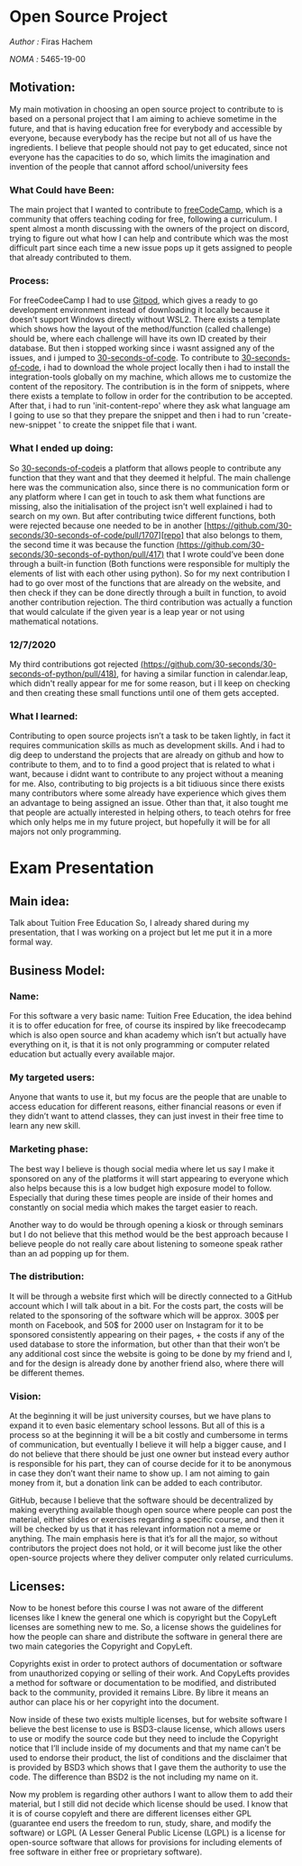 # Open Source Project
*Author :* Firas Hachem 

*NOMA :* 5465-19-00

## Motivation:
My main motivation in choosing an open source project to contribute to is based on a personal project that I am aiming to achieve sometime in the future, and that is having education free for everybody and accessible by everyone, because everybody has the recipe but not all of us have the ingredients. I believe that people should not pay to get educated, since not everyone has the capacities to do so, which limits the imagination and invention of the people that cannot afford school/university fees

### What Could have Been:
The main project that I wanted to contribute to [freeCodeCamp][fcc], which is a community that offers teaching coding for free, following a curriculum. I spent almost a month discussing with the owners of the project on discord, trying to figure out what how I can help and contribute which was the most difficult part since each time a new issue pops up it gets assigned to people that already contributed to them. 

### Process:
For freeCodeeCamp I had to use [Gitpod][gg], which gives a ready to go development environment instead of downloading it locally because it doesn't support Windows directly without WSL2. There exists a template which shows how the layout of the method/function (called challenge) should be, where each challenge will have its own ID created by their database. But then i stopped working since i wasnt assigned any of the issues, and i jumped to [30-seconds-of-code][scc].
To contribute to [30-seconds-of-code][scc], i had to download the whole project locally then i had to install the integration-tools globally on my machine, which allows me to customize the content of the repository. The contribution is in the form of snippets, where there exists a template to follow in order for the contribution to be accepted. After that, i had to run 'init-content-repo' where they ask what language am I going to use so that they prepare the snippet and then i had to run 'create-new-snippet <my-snippet-name>' to create the snippet file that i want.
 

### What I ended up doing:
So [30-seconds-of-code][scc]is a platform that allows people to contribute any function that they want and that they deemed it helpful. The main challenge here was the communication also, since there is no communication form or any platform where I can get in touch to ask them what functions are missing, also the initialisation of the project isn't well explained i had to search on my own. But after contributing twice different functions, both were rejected because one needed to be in another [https://github.com/30-seconds/30-seconds-of-code/pull/1707][repo] that also belongs to them, the second time it was because the function [(https://github.com/30-seconds/30-seconds-of-python/pull/417)][ff] that I wrote could’ve been done through a built-in function (Both functions were responsible for multiply the elements of list with each other using python). So for my next contribution I had to go over most of the functions that are already on the website, and then check if they can be done directly through a built in function, to avoid another contribution rejection.
The third contribution was actually a function that would calculate if the given year is a leap year or not using mathematical notations.
### 12/7/2020
My third contributions got rejected [(https://github.com/30-seconds/30-seconds-of-python/pull/418)][rr], for having a similar function in calendar.leap, which didn't really appear for me for some reason, but i ll keep on checking and then creating these small functions until one of them gets accepted.


### What I learned:
Contributing to open source projects isn’t a task to be taken lightly, in fact it requires communication skills as much as development skills. And i had to dig deep to understand the projects that are already on github and how to contribute to them, and to to find a good project that is related to what i want, because i didnt want to contribute to any project without a meaning for me.
Also, contributing to big projects is a bit tidiuous since there exists many contributors where some already have experience which gives them an advantage to being assigned an issue.
Other than that, it also tought me that people are actually interested in helping others, to teach otehrs for free which only helps me in my future project, but hopefully it will be for all majors not only programming.

# Exam Presentation

## Main idea:
Talk about Tuition Free Education
So, I already shared during my presentation, that I was working on a project but let me put it in a more formal way.

## Business Model:

### Name: 
For this software a very basic name: Tuition Free Education, the idea behind it is to offer education for free, of course its inspired by like freecodecamp which is also open source and khan academy which isn’t but actually have everything on it, is that it is not only programming or computer related education but actually every available major. 

### My targeted users: 
Anyone that wants to use it, but my focus are the people that are unable to access education for different reasons, either financial reasons or even if they didn’t want to attend classes, they can just invest in their free time to learn any new skill. 

### Marketing phase:
The best way I believe is though social media where let us say I make it sponsored on any of the platforms it will start appearing to everyone which also helps because this is a low budget high exposure model to follow. Especially that during these times people are inside of their homes and constantly on social media which makes the target easier to reach.  

Another way to do would be through opening a kiosk or through seminars but I do not believe that this method would be the best approach because I believe people do not really care about listening to someone speak rather than an ad popping up for them. 
### The distribution:
It will be through a website first which will be directly connected to a GitHub account which I will talk about in a bit. For the costs part, the costs will be related to the sponsoring of the software which will be approx. 300$ per month on Facebook, and 50$ for 2000 user on Instagram for it to be sponsored consistently appearing on their pages, + the costs if any of the used database to store the information, but other than that their won’t be any additional cost since the website is going to be done by my friend and I, and for the design is already done by another friend also, where there will be different themes. 

### Vision:
At the beginning it will be just university courses, but we have plans to expand it to even basic elementary school lessons. But all of this is a process so at the beginning it will be a bit costly and cumbersome in terms of communication, but eventually I believe it will help a bigger cause, and I do not believe that there should be just one owner but instead every author is responsible for his part, they can of course decide for it to be anonymous in case they don’t want their name to show up. I am not aiming to gain money from it, but a donation link can be added to each contributor.

GitHub, because I believe that the software should be decentralized by making everything available though open source where people can post the material, either slides or exercises regarding a specific course, and then it will be checked by us that it has relevant information not a meme or anything. The main emphasis here is that it’s for all the major, so without contributors the project does not hold, or it will become just like the other open-source projects where they deliver computer only related curriculums.

## Licenses:
Now to be honest before this course I was not aware of the different licenses like I knew the general one which is copyright but the CopyLeft licenses are something new to me. 
So, a license shows the guidelines for how the people can share and distribute the software in general there are two main categories the Copyright and CopyLeft. 

Copyrights exist in order to protect authors of documentation or software from unauthorized copying or selling of their work. 
And CopyLefts provides a method for software or documentation to be modified, and distributed back to the community, provided it remains Libre. By libre it means an author can place his or her copyright into the document. 

Now inside of these two exists multiple licenses, but for website software I believe the best license to use is BSD3-clause license, which allows users to use or modify the source code but they need to include the Copyright notice that I’ll include inside of my documents and that my name can’t be used to endorse their product, the list of conditions and the disclaimer that is provided by BSD3 which shows that I gave them the authority to use the code. 
The difference than BSD2 is the not including my name on it. 

Now my problem is regarding other authors I want to allow them to add their material, but I still did not decide which license should be used. I know that it is of course copyleft and there are different licenses either GPL (guarantee end users the freedom to run, study, share, and modify the software) or LGPL (A Lesser General Public License (LGPL) is a license for open-source software that allows for provisions for including elements of free software in either free or proprietary software).



[fcc]: https://github.com/freeCodeCamp/freeCodeCamp
[scc]: https://github.com/30-seconds/30-seconds-of-python
[repo]: https://github.com/30-seconds/30-seconds-of-code/pull/1707
[rr]: https://github.com/30-seconds/30-seconds-of-python/pull/418
[ff]: https://github.com/30-seconds/30-seconds-of-python/pull/417
[gg]: https://gitpod.io/#https://github.com/freeCodeCamp/freeCodeCamp
